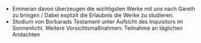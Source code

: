 * Emmeran davon überzeugen die wichtigsten Werke mit uns nach Gareth zu bringen /
Dabei explizit die Erlaubnis die Werke zu studieren.
* Studium von Borbarads Testament unter Aufsicht des Inquisitors im Sonnenlicht. Weitere Vorsichtsmaßnahmen: Teilnahme an täglichen Andachten 

